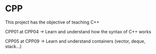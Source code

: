 # CPP

This project has the objective of teaching C++

CPP01 at CPP04 -> Learn and understand how the syntax of C++ works

CPP05 at CPP09 -> Learn and understand containers (vector, deque, stack...)
